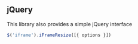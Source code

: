 ## jQuery

This library also provides a simple jQuery interface

```js
$('iframe').iFrameResize([{ options }])
```
